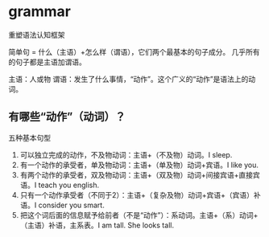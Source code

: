 # grammar
重塑语法认知框架

简单句 = 什么（主语）+怎么样（谓语），它们两个最基本的句子成分。
几乎所有的句子都是主语加谓语。

主语：人或物
谓语：发生了什么事情，“动作”。这个广义的“动作”是语法上的动词。

## 有哪些“动作”（动词）？

五种基本句型

1. 可以独立完成的动作，不及物动词：主语+（不及物）动词。I sleep.
2. 有一个动作的承受者，单及物动词：主语+（单及物）动词+宾语。I like you.
3. 有两个动作的承受者，双及物动词：主语+（双及物）动词+间接宾语+直接宾语。I teach you english.
4. 只有一个动作承受者（不同于2）：主语+（复杂及物）动词+宾语+（宾语）补语。I consider you smart.
5. 把这个词后面的信息赋予给前者（不是“动作”）：系动词。主语+（系）动词+（主语）补语，主系表。I am tall. She looks tall.